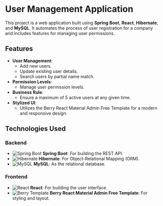 # User Management Application

This project is a web application built using **Spring Boot**, **React**, **Hibernate**, and **MySQL**. It automates the process of user registration for a company and includes features for managing user permissions.

## Features

- **User Management**:
  - Add new users.
  - Update existing user details.
  - Search users by partial name match.
- **Permission Levels**:
  - Manage user permission levels.
- **Business Rule**:
  - Ensure a maximum of 5 active users at any given time.
- **Stylized UI**:
  - Utilizes the Berry React Material Admin Free Template for a modern and responsive design.

## Technologies Used

### Backend
- ![Spring Boot](https://img.shields.io/badge/Spring%20Boot-6DB33F?style=for-the-badge&logo=springboot&logoColor=white) **Spring Boot**: For building the REST API.
- ![Hibernate](https://img.shields.io/badge/Hibernate-59666C?style=for-the-badge&logo=hibernate&logoColor=white) **Hibernate**: For Object-Relational Mapping (ORM).
- ![MySQL](https://img.shields.io/badge/MySQL-4479A1?style=for-the-badge&logo=mysql&logoColor=white) **MySQL**: As the relational database.

### Frontend
- ![React](https://img.shields.io/badge/React-61DAFB?style=for-the-badge&logo=react&logoColor=black) **React**: For building the user interface.
- ![Berry Template](https://img.shields.io/badge/Berry%20Template-0078D4?style=for-the-badge&logo=mui&logoColor=white) **Berry React Material Admin Free Template**: For styling and layout.
